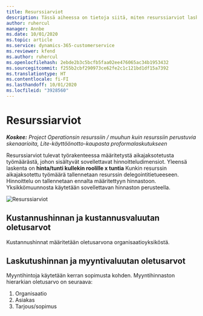 ```yaml
---
title: Resurssiarviot
description: Tässä aiheessa on tietoja siitä, miten resurssiarviot lasketaan Project Operationsissa.
author: ruhercul
manager: Annbe
ms.date: 10/01/2020
ms.topic: article
ms.service: dynamics-365-customerservice
ms.reviewer: kfend
ms.author: ruhercul
ms.openlocfilehash: 2ebde2b3c5bcfb5faa02ee476065ac34b1953432
ms.sourcegitcommit: f255b2cbf290973ce62fe2c1c121bd1df15a7392
ms.translationtype: HT
ms.contentlocale: fi-FI
ms.lasthandoff: 10/01/2020
ms.locfileid: "3928560"
---
```

# <a name="resource-estimates"></a>Resurssiarviot

_**Koskee:** Project Operationsin resurssiin / muuhun kuin resurssiin perustuvia skenaarioita, Lite-käyttöönotto-kaupasta proformalaskutukseen_

Resurssiarviot tulevat työrakenteessa määritetystä aikajaksotetusta työmäärästä, johon sisältyvät sovellettavat hinnoitteludimensiot. Yleensä laskenta on **hinta/tunti kullekin roolille x tuntia** Kunkin resurssin aikajaksotettu työmäärä tallennetaan resurssin delegointitietueeseen. Hinnoittelu on tallennetaan ennalta määritettyyn hinnastoon. Yksikkömuunnosta käytetään sovellettavan hinnaston perusteella.

![Resurssiarviot](./media/navigation12.png)

## <a name="default-cost-price-and-cost-currency"></a>Kustannushinnan ja kustannusvaluutan oletusarvot

Kustannushinnat määritetään oletusarvona organisaatioyksiköstä.

## <a name="default-bill-rate-and-sales-currency"></a>Laskutushinnan ja myyntivaluutan oletusarvot

Myyntihintoja käytetään kerran sopimusta kohden. Myyntihinnaston hierarkian oletusarvo on seuraava:

1. Organisaatio
2. Asiakas
3. Tarjous/sopimus
